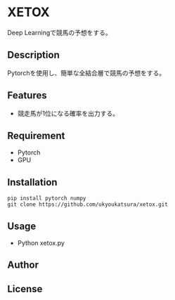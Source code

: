 # XETOX

Deep Learningで競馬の予想をする。

## Description

Pytorchを使用し、簡単な全結合層で競馬の予想をする。

## Features

- 競走馬が1位になる確率を出力する。

## Requirement

- Pytorch
- GPU

## Installation

```
pip install pytorch numpy
git clone https://github.com/ukyoukatsura/xetox.git
```

## Usage

- Python xetox.py

## Author

## License